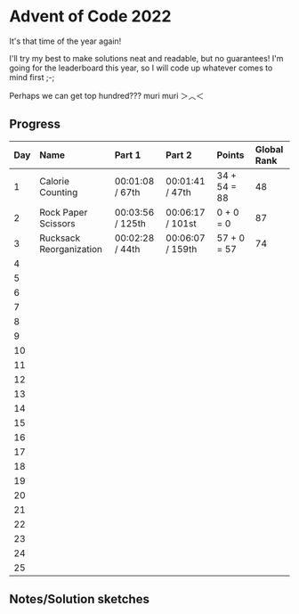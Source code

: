 # Advent of Code 2022

It's that time of the year again!

I'll try my best to make solutions neat and readable, but no guarantees! 
I'm going for the leaderboard this year, so I will code up whatever comes to mind first ;-;

Perhaps we can get top hundred??? muri muri ＞︿＜

## Progress


| Day | Name                    | Part 1           | Part 2           | Points       | Global Rank |
| --- | :---------------------- | :--------------- | :--------------- | :----------- | :---------- |
| 1   | Calorie Counting        | 00:01:08 / 67th  | 00:01:41 / 47th  | 34 + 54 = 88 | 48          |
| 2   | Rock Paper Scissors     | 00:03:56 / 125th | 00:06:17 / 101st | 0 + 0 = 0    | 87          |
| 3   | Rucksack Reorganization | 00:02:28 / 44th  | 00:06:07 / 159th | 57 + 0 = 57  | 74          |
| 4   |                         |                  |                  |              |             |
| 5   |                         |                  |                  |              |             |
| 6   |                         |                  |                  |              |             |
| 7   |                         |                  |                  |              |             |
| 8   |                         |                  |                  |              |             |
| 9   |                         |                  |                  |              |             |
| 10  |                         |                  |                  |              |             |
| 11  |                         |                  |                  |              |             |
| 12  |                         |                  |                  |              |             |
| 13  |                         |                  |                  |              |             |
| 14  |                         |                  |                  |              |             |
| 15  |                         |                  |                  |              |             |
| 16  |                         |                  |                  |              |             |
| 17  |                         |                  |                  |              |             |
| 18  |                         |                  |                  |              |             |
| 19  |                         |                  |                  |              |             |
| 20  |                         |                  |                  |              |             |
| 21  |                         |                  |                  |              |             |
| 22  |                         |                  |                  |              |             |
| 23  |                         |                  |                  |              |             |
| 24  |                         |                  |                  |              |             |
| 25  |                         |                  |                  |              |             |

## Notes/Solution sketches
